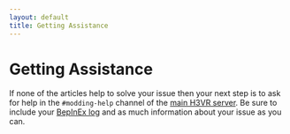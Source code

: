 ```yaml
---
layout: default
title: Getting Assistance
---
```


# Getting Assistance

If none of the articles help to solve your issue then your next step is to ask for help in the `#modding-help` channel
of the [main H3VR server](https://discord.gg/gnXA9Qs4QM). Be sure to include your [BepInEx log](troubleshooting/log_file) and as much
information about your issue as you can.
